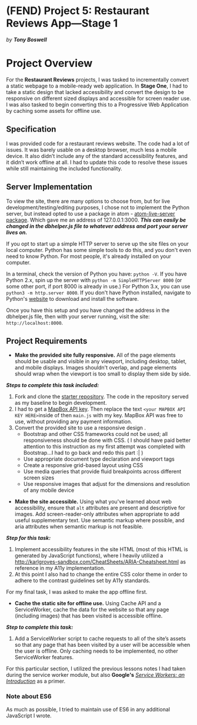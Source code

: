 # (FEND) Project 5: Restaurant Reviews App—Stage 1
*by **Tony Boswell***

# Project Overview

For the  **Restaurant Reviews**  projects, I was tasked to incrementally convert a static webpage to a mobile-ready web application. In  **Stage One**,  I had to take a static design that lacked accessibility and convert the design to be responsive on different sized displays and accessible for screen reader use. I was also tasked to begin converting this to a Progressive Web Application by caching some assets for offline use.

## Specification

I was provided code for a restaurant reviews website. The code had a lot of issues. It was barely usable on a desktop browser, much less a mobile device. It also didn’t include any of the standard accessibility features, and it didn’t work offline at all. I had to update this code to resolve these issues while still maintaining the included functionality.

## Server Implementation

To view the site, there are many options to choose from, but for live development/testing/editing purposes, I chose not to implement the Python server, but instead opted to use a package in atom - [atom-live-server package](https://atom.io/packages/atom-live-server).  Which gave me an address of 127.0.0.1:3000. ***This can easily be changed in the dbhelper.js file to whatever address and port your server lives on.***

If you opt to start up a simple HTTP server to serve up the site files on your local computer. Python has some simple tools to do this, and you don't even need to know Python. For most people, it's already installed on your computer.

In a terminal, check the version of Python you have: `python -V`. If you have Python 2.x, spin up the server with `python -m SimpleHTTPServer 8000` (or some other port, if port 8000 is already in use.) For Python 3.x, you can use `python3 -m http.server 8000`. If you don't have Python installed, navigate to Python's [website](https://www.python.org/) to download and install the software.

Once you have this setup and you have changed the address in the dbhelper.js file, then with your server running, visit the site: `http://localhost:8000`.

## Project Requirements

 - **Make the provided site fully responsive.**  All of the page elements should be usable and visible in any viewport, including desktop, tablet, and mobile displays. Images shouldn't overlap, and page elements should wrap when the viewport is too small to display them side by side.

***Steps to complete this task included:***


 1.  Fork and clone the  [starter repository](https://github.com/udacity/mws-restaurant-stage-1). The code in the repository served as my baseline to begin development.
2.  I had to get a  [MapBox API key](https://www.mapbox.com/install/). Then replace the text  `<your MAPBOX API KEY HERE>`inside of then  `main.js`  with my key. MapBox API was free to use, without providing any payment information.
3.  Convert the provided site to use a responsive design .
    -  Bootstrap and other CSS frameworks could not be used; all responsiveness should be done with CSS. ( I should have paid better attention to this instruction as my first attempt was completed with Bootstrap...I had to go back and redo this part :| )
    - Use appropriate document type declaration and viewport tags
    -  Create a responsive grid-based layout using CSS
    -  Use media queries that provide fluid breakpoints across different screen sizes
    -  Use responsive images that adjust for the dimensions and resolution of any mobile device


 - **Make the site accessible.**  Using what you've learned about web accessibility, ensure that  `alt`  attributes are present and descriptive for images. Add screen-reader-only attributes when appropriate to add useful supplementary text. Use semantic markup where possible, and aria attributes when semantic markup is not feasible.

***Step for this task:***
1.  Implement accessibility features in the site HTML (most of this HTML is generated by JavaScript functions), where I heavily utilized a http://karlgroves-sandbox.com/CheatSheets/ARIA-Cheatsheet.html as reference in my A11y implementation.
2. At this point I also had to change the entire CSS color theme in order to adhere to the contrast guidelines set by A11y standards.

For my final task, I was asked to make the app offline first.

 - **Cache the static site for offline use.**  Using Cache API and a ServiceWorker, cache the data for the website so that any page  (including images) that has been visited is accessible offline.

***Step to complete this task:***
1.  Add a ServiceWorker script to cache requests to all of the site’s assets so that any page that has been visited by a user will be accessible when the user is offline. Only caching needs to be implemented, no other ServiceWorker features.

 For this particular section, I utilized the previous lessons notes I had taken during the service worker module, but also **Google's** *[Service Workers: an Introduction](https://developers.google.com/web/fundamentals/primers/service-workers/)* as a primer.

### Note about ES6

As much as possible, I tried to maintain use of ES6 in any additional JavaScript I wrote.
